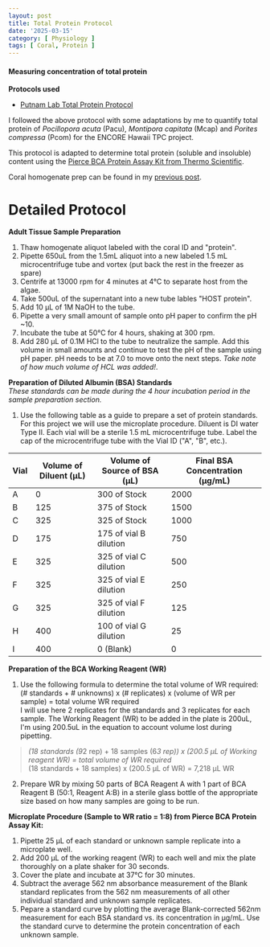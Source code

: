 ```yaml
---
layout: post
title: Total Protein Protocol
date: '2025-03-15'
category: [ Physiology ]
tags: [ Coral, Protein ]
---
```


#### Measuring concentration of total protein

**Protocols used**
- [Putnam Lab Total Protein Protocol](https://emmastrand.github.io/EmmaStrand_Notebook/Total-Protein-Protocol/)

I followed the above protocol with some adaptations by me to quantify total protein of  _Pocillopora acuta_ (Pacu), _Montipora capitata_ (Mcap) and _Porites compressa_ (Pcom) for the ENCORE Hawaii TPC project.

This protocol is adapted to determine total protein (soluble and insoluble) content using the [Pierce BCA Protein Assay Kit from Thermo Scientific](https://www.thermofisher.com/order/catalog/product/23225?SID=srch-srp-23225).  

Coral homogenate prep can be found in my [previous post](https://fscucchia-labnotebooks.github.io/FScucchia_Putnam_Lab_Notebook/Sample-Prep-Physio-Hawaii-TPC/).

# Detailed Protocol  

**Adult Tissue Sample Preparation**
1. Thaw homogenate aliquot labeled with the coral ID and "protein".
2. Pipette 650uL from the 1.5mL aliquot into a new labeled 1.5 mL microcentrifuge tube and vortex (put back the rest in the freezer as spare)
3. Centrife at 13000 rpm for 4 minutes at 4°C to separate host from the algae.
4. Take 500uL of the supernatant into a new tube lables "HOST protein".
5. Add 10 μL of 1M NaOH to the tube.  
6. Pipette a very small amount of sample onto pH paper to confirm the pH ~10.  
7. Incubate the tube at 50°C for 4 hours, shaking at 300 rpm.  
8. Add 280 μL of 0.1M HCl to the tube to neutralize the sample. Add this volume in small amounts and continue to test the pH of the sample using pH paper. pH needs to be at 7.0 to move onto the next steps. _Take note of how much volume of HCL was added!_.  

**Preparation of Diluted Albumin (BSA) Standards**  
*These standards can be made during the 4 hour incubation period in the sample preparation section.*
1. Use the following table as a guide to prepare a set of protein standards. For this project we will use the microplate procedure. Diluent is DI water Type II. Each vial will be a sterile 1.5 mL microcentrifuge tube. Label the cap of the microcentrifuge tube with the Vial ID ("A", "B", etc.).  

| Vial | Volume of Diluent (μL) | Volume of Source of BSA (μL) | Final BSA Concentration (μg/mL) |
|------|------------------------|------------------------------|---------------------------------|
| A    | 0                      | 300 of Stock                 | 2000                            |
| B    | 125                    | 375 of Stock                 | 1500                            |
| C    | 325                    | 325 of Stock                 | 1000                            |
| D    | 175                    | 175 of vial B dilution       | 750                             |
| E    | 325                    | 325 of vial C dilution       | 500                             |
| F    | 325                    | 325 of vial E dilution       | 250                             |
| G    | 325                    | 325 of vial F dilution       | 125                             |
| H    | 400                    | 100 of vial G dilution       | 25                              |
| I    | 400                    | 0 (Blank)                    | 0                               |

**Preparation of the BCA Working Reagent (WR)**   
1. Use the following formula to determine the total volume of WR required:  
(# standards + # unknowns) x (# replicates) x (volume of WR per sample) = total volume WR required  
I will use here 2 replicates for the standards and 3 replicates for each sample. The Working Reagent (WR) to be added in the plate is 200uL, I'm using 200.5uL in the equation to account volume lost during pipetting.
 
> *(18 standards (9*2 rep) + 18 samples (6*3 rep)) x (200.5 μL of Working reagent WR) = total volume of WR required*  
(18 standards + 18 samples) x (200.5 μL of WR) = 7,218 μL WR  

2. Prepare WR by mixing 50 parts of BCA Reagent A with 1 part of BCA Reagent B (50:1, Reagent A:B) in a sterile glass bottle of the appropriate size based on how many samples are going to be run.  

**Microplate Procedure (Sample to WR ratio = 1:8) from Pierce BCA Protein Assay Kit:**  
1. Pipette 25 μL of each standard or unknown sample replicate into a microplate well.  
2. Add 200 μL of the working reagent (WR) to each well and mix the plate thoroughly on a plate shaker for 30 seconds.  
3. Cover the plate and incubate at 37°C for 30 minutes.  
4. Subtract the average 562 nm absorbance measurement of the Blank standard replicates from the 562 nm measurements of all other individual standard and unknown sample replicates.  
5. Pepare a standard curve by plotting the average Blank-corrected 562nm measurement for each BSA standard vs. its concentration in μg/mL. Use the standard curve to determine the protein concentration of each unknown sample.  